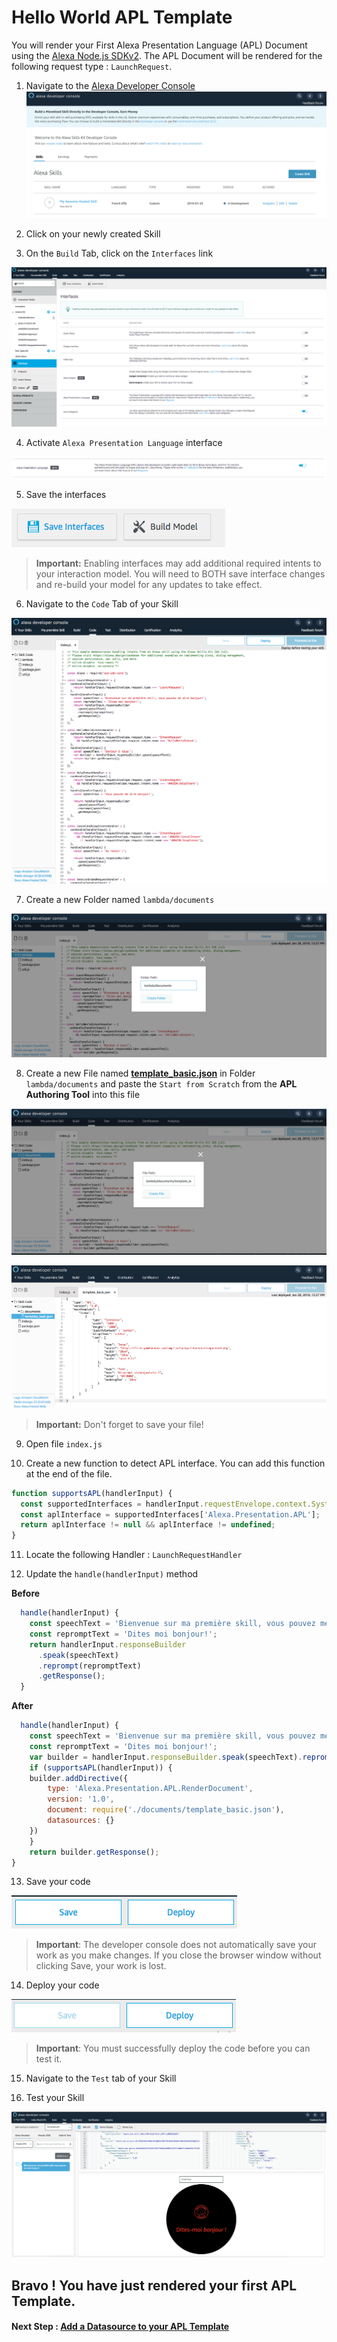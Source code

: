 # Hello World APL Template

You will render your First Alexa Presentation Language (APL) Document using the [Alexa Node.js SDKv2](https://github.com/alexa/alexa-skills-kit-sdk-for-nodejs). The APL Document will be rendered for the following request type : ```LaunchRequest```.

1. Navigate to the [Alexa Developer Console](https://developer.amazon.com/alexa/console/ask) 
![console](./images/alexa_developer_console.png)

2. Click on your newly created Skill

3. On the `Build` Tab, click on the `Interfaces` link

![skill_interfaces](./images/skill_interfaces.png)

4. Activate `Alexa Presentation Language` interface

![activate_apl_interface](./images/activate_apl_interface.png)

5. Save the interfaces

![save_interfaces](./images/save_interfaces.png)

> **Important:** Enabling interfaces may add additional required intents to your interaction model. You will need to BOTH save interface changes and re-build your model for any updates to take effect.

6. Navigate to the `Code` Tab of your Skill

![backend_hosted_skill](./images/backend_hosted_skill.png)

7. Create a new Folder named `lambda/documents` 

![backend_folder_creation](./images/backend_folder_creation.png)

8. Create a new File named **[template_basic.json](../lambda/custom/documents/template_basic.json)** in Folder ```lambda/documents``` and paste the `Start from Scratch` from the **APL Authoring Tool** into this file

![backend_file_creation](./images/backend_file_creation.png)

![backend_template_basic](./images/backend_template_basic.png)

> **Important:** Don't forget to save your file!

9. Open file ```index.js```

10. Create a new function to detect APL interface. You can add this function at the end of the file.

```javascript
function supportsAPL(handlerInput) {
  const supportedInterfaces = handlerInput.requestEnvelope.context.System.device.supportedInterfaces;
  const aplInterface = supportedInterfaces['Alexa.Presentation.APL'];
  return aplInterface != null && aplInterface != undefined;
}
```

11. Locate the following Handler : ```LaunchRequestHandler```

12. Update the ```handle(handlerInput)```  method

**Before**

```javascript
  handle(handlerInput) {
    const speechText = 'Bienvenue sur ma première skill, vous pouvez me dire bonjour!';
    const repromptText = 'Dites moi bonjour!';
    return handlerInput.responseBuilder
      .speak(speechText)
      .reprompt(repromptText)
      .getResponse();
  }
```

**After**
```javascript
  handle(handlerInput) {
    const speechText = 'Bienvenue sur ma première skill, vous pouvez me dire bonjour!';
    const repromptText = 'Dites moi bonjour!';
    var builder = handlerInput.responseBuilder.speak(speechText).reprompt(repromptText);
    if (supportsAPL(handlerInput)) {
    builder.addDirective({
        type: 'Alexa.Presentation.APL.RenderDocument',
        version: '1.0',
        document: require('./documents/template_basic.json'),
        datasources: {}
    })
    }
    return builder.getResponse();
}
```

13. Save your code

![save_backend](./images/save_backend.png)

>  **Important**: The developer console does not automatically save your work as you make changes. If you close the browser window without clicking Save, your work is lost.

14. Deploy your code

![deploy_backend](./images/deploy_backend.png)

> **Important**: You must successfully deploy the code before you can test it.

15. Navigate to the `Test` tab of your Skill

10. Test your Skill

![simulator](./images/simulator-hello-world.png)

## Bravo ! You have just rendered your first APL Template.

#### Next Step : [Add a Datasource to your APL Template](./02-datasource.md)